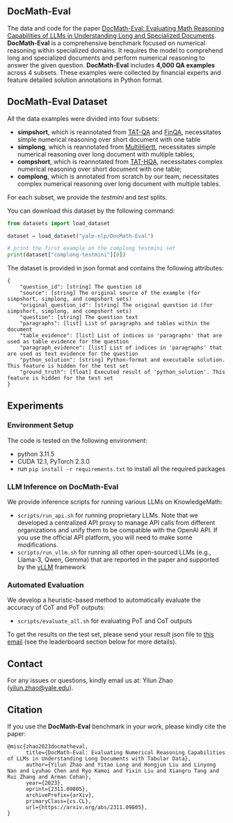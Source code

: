 ## DocMath-Eval
The data and code for the paper [DocMath-Eval: Evaluating Math Reasoning Capabilities of LLMs in Understanding Long and Specialized Documents](https://arxiv.org/abs/2311.09805). 
**DocMath-Eval** is a comprehensive benchmark focused on numerical reasoning within specialized domains. It requires the model to comprehend long and specialized documents and perform numerical reasoning to answer the given question. 
**DocMath-Eval** includes **4,000 QA examples** across 4 subsets. These examples were collected by financial experts and feature detailed solution annotations in Python format.

<!-- <p align="center">
<img src="figures/overview.png" width="80%">
</p> -->

## DocMath-Eval Dataset
All the data examples were divided into four subsets:

- **simpshort**, which is reannotated from [TAT-QA](https://aclanthology.org/2021.acl-long.254/) and [FinQA](https://aclanthology.org/2021.emnlp-main.300/), necessitates simple numerical reasoning over short document with one table
- **simplong**, which is reannotated from [MultiHiertt](https://aclanthology.org/2022.acl-long.454/), necessitates simple numerical reasoning over long document with multiple tables;
- **compshort**, which is reannotated from [TAT-HQA](https://aclanthology.org/2022.acl-long.5/), necessitates complex numerical reasoning over short document with one table;
- **complong**, which is annotated from scratch by our team, necessitates complex numerical reasoning over long document with multiple tables.

For each subset, we provide the *testmini* and *test* splits. 

You can download this dataset by the following command:

```python
from datasets import load_dataset

dataset = load_dataset("yale-nlp/DocMath-Eval")

# print the first example on the complong testmini set
print(dataset["complong-testmini"][0])
```

The dataset is provided in json format and contains the following attributes:

```
{
    "question_id": [string] The question id
    "source": [string] The original source of the example (for simpshort, simplong, and compshort sets)
    "original_question_id": [string] The original question id (for simpshort, simplong, and compshort sets)
    "question": [string] The question text
    "paragraphs": [list] List of paragraphs and tables within the document
    "table_evidence": [list] List of indices in 'paragraphs' that are used as table evidence for the question
    "paragraph_evidence": [list] List of indices in 'paragraphs' that are used as text evidence for the question
    "python_solution": [string] Python-format and executable solution. This feature is hidden for the test set
    "ground_truth": [float] Executed result of 'python_solution'. This feature is hidden for the test set
}
```

## Experiments
### Environment Setup
The code is tested on the following environment:
- python 3.11.5
- CUDA 12.1, PyTorch 2.3.0
- run `pip install -r requirements.txt` to install all the required packages

### LLM Inference on DocMath-Eval
We provide inference scripts for running various LLMs on KnowledgeMath:
- `scripts/run_api.sh` for running proprietary LLMs. Note that we developed a centralized API proxy to manage API calls from different organizations and unify them to be compatible with the OpenAI API. If you use the official API platform, you will need to make some modifications.
- `scripts/run_vllm.sh` for running all other open-sourced LLMs (e.g., Llama-3, Qwen, Gemma) that are reported in the paper and supported by the [vLLM](https://github.com/vllm-project/vllm) framework

<!-- ### Model Output
The Chain-of-Thought (CoT) and Program-of-Thought (PoT) output from various LLMs on both the testmini and test sets of **DocMath-Eval** can be found at the `outputs` directory. -->

### Automated Evaluation
We develop a heuristic-based method to automatically evaluate the accuracy of CoT and PoT outputs:
- `scripts/evaluate_all.sh` for evaluating PoT and CoT outputs

To get the results on the test set, please send your result json file to [this email](mailto:yilun.zhao@yale.edu) (see the leaderboard section below for more details).

## Contact
For any issues or questions, kindly email us at: Yilun Zhao (yilun.zhao@yale.edu).

## Citation

If you use the **DocMath-Eval** benchmark in your work, please kindly cite the paper:

```
@misc{zhao2023docmatheval,
      title={DocMath-Eval: Evaluating Numerical Reasoning Capabilities of LLMs in Understanding Long Documents with Tabular Data}, 
      author={Yilun Zhao and Yitao Long and Hongjun Liu and Linyong Nan and Lyuhao Chen and Ryo Kamoi and Yixin Liu and Xiangru Tang and Rui Zhang and Arman Cohan},
      year={2023},
      eprint={2311.09805},
      archivePrefix={arXiv},
      primaryClass={cs.CL},
      url={https://arxiv.org/abs/2311.09805}, 
}
```